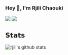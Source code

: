 ### Hey 👋, I'm Rjili Chaouki

[![](https://img.shields.io/badge/-@rjili-%23181717?style=flat-square&logo=github)](https://github.com/rjili)
[![](https://img.shields.io/badge/-Rjili%Chaouki-blue?style=flat-square&logo=Linkedin&logoColor=white&link=https://www.linkedin.com/in/rjili-chaouki/)](https://www.linkedin.com/in/rjili-chaouki/)


## 𝗦𝘁𝗮𝘁𝘀

![rjili's github stats](https://github-readme-stats.vercel.app/api?username=rjili&show_icons=true&theme=dracula)


